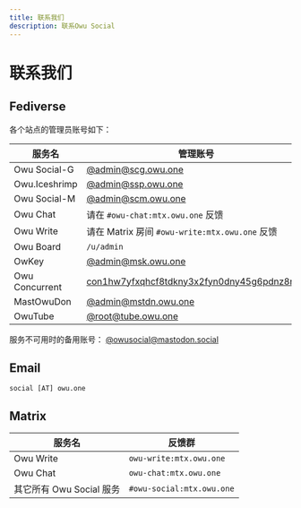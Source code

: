 ```yaml
---
title: 联系我们
description: 联系Owu Social
---
```


# 联系我们

## Fediverse

各个站点的管理员账号如下：

| 服务名 | 管理账号 |
| --- | --- |
| Owu Social-G | [@admin@scg.owu.one](https://scg.owu.one/@admin) |
| Owu.Iceshrimp | [@admin@ssp.owu.one](https://ssp.owu.one/@admin) |
| Owu Social-M | [@admin@scm.owu.one](https://scm.owu.one/@admin) |
| Owu Chat | 请在 `#owu-chat:mtx.owu.one` 反馈 |
| Owu Write | 请在 Matrix 房间 `#owu-write:mtx.owu.one` 反馈 |
| Owu Board | `/u/admin` |
| OwKey | [@admin@msk.owu.one](https://msk.owu.one/@admin) |
| Owu Concurrent | [con1hw7yfxqhcf8tdkny3x2fyn0dny45g6pdnz8rwn](https://concrnt.world/con1hw7yfxqhcf8tdkny3x2fyn0dny45g6pdnz8rwn) |
| MastOwuDon | [@admin@mstdn.owu.one](https://mstdn.owu.one/@admin) |
| OwuTube | [@root@tube.owu.one](https://tube.owu.one/@root) |

服务不可用时的备用账号： [@owusocial@mastodon.social](https://mastodon.social/@owusocial)

## Email

`social [AT] owu.one`

## Matrix

| 服务名 | 反馈群 |
| --- | --- |
| Owu Write | `owu-write:mtx.owu.one` |
| Owu Chat | `owu-chat:mtx.owu.one` |
| 其它所有 Owu Social 服务 | `#owu-social:mtx.owu.one` |

